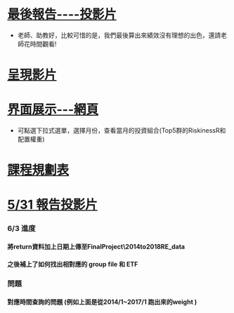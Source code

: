 # [最後報告----投影片](https://docs.google.com/presentation/d/1E30N3JwL_HmQP0KQ1nJvbJ3jOcb1uVT339aHBsS6BcM/edit#slide=id.p1)
* 老師、助教好，比較可惜的是，我們最後算出來績效沒有理想的出色，還請老師花時間觀看!

# [呈現影片](https://youtu.be/k1xCsXKxDl0)

# [界面展示---網頁](https://alexislintw.github.io/fintech_text_mining_and_machine_learning/final/index.htm)
* 可點選下拉式選單，選擇月份，查看當月的投資組合(Top5群的RiskinessR和配置權重)

# [課程規劃表](https://docs.google.com/spreadsheets/d/e/2PACX-1vQcKCGPuZqbmiXOrpkkxfx364vEgpuej5v-Td94xIXXuK7rguBYTcMlXjgL5zvquecvM_Kt3U21TPAW/pubhtml)


# [5/31 報告投影片](https://docs.google.com/presentation/d/16k3px3vWiaz_67Pimrf_udpE5m_4Rp_1yku-x03M8Zw/edit?usp=sharing)

### 6/3 進度
#### 將return資料加上日期上傳至FinalProject\2014to2018RE_data 
#### 之後補上了如何找出相對應的 group file 和 ETF 
### 問題
#### 對應時間查詢的問題 (例如上面是從2014/1~2017/1 跑出來的weight ) 

